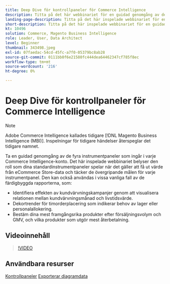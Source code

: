 ```yaml
---
title: Deep Dive för kontrollpaneler för Commerce Intelligence
description: Titta på det här webbinariet för en guidad genomgång av de fyra instrumentpaneler som ingår i konfigurationen för alla Commerce Intelligence-konton.
landing-page-description: Titta på det här inspelade webbinariet för en guidad genomgång av de fyra instrumentpaneler som ingår i konfigurationen för alla Commerce Intelligence-konton.
short-description: Titta på det här inspelade webbinariet för en guidad genomgång av de fyra instrumentpaneler som ingår i konfigurationen för alla Commerce Intelligence-konton.
kt: 10496
solution: Commerce, Magento Business Intelligence
role: Leader, User, Data Architect
level: Beginner
thumbnail: 343498.jpeg
exl-id: 07faedac-54cd-45fc-a7f0-05379bc8ab28
source-git-commit: 0111bb0f6e21580fc444dea64462347cf785f8ec
workflow-type: tm+mt
source-wordcount: '216'
ht-degree: 0%

---
```


# Deep Dive för kontrollpaneler för Commerce Intelligence

>[!NOTE]
>
>Adobe Commerce Intelligence kallades tidigare [!DNL Magento Business Intelligence (MBI)]. Inspelningar för tidigare händelser återspeglar det tidigare namnet.

Ta en guidad genomgång av de fyra instrumentpaneler som ingår i varje Commerce Intelligence-konto. Det här inspelade webbinariet belyser den roll som dina standardinstrumentpaneler spelar när det gäller att få ut värde från eCommerce Store-data och täcker de övergripande målen för varje instrumentpanel. Den kan också användas i vissa vanliga fall av de färdigbyggda rapporterna, som:

- Identifiera effekten av kundvärvningskampanjer genom att visualisera relationen mellan kundvärvningsmånad och livstidsvärde.
- Dekortrender för timorderplacering som indikerar behov av lager eller personalallokering.
- Bestäm dina mest framgångsrika produkter efter försäljningsvolym och GMV, och vilka produkter som utgör mest återbetalning.

## Videoinnehåll

>[!VIDEO](https://video.tv.adobe.com/v/343498?quality=12&learn=on)

## Användbara resurser

[Kontrollpaneler](https://experienceleague.adobe.com/docs/commerce-business-intelligence/mbi/build/dashboards/ess-dashboards.html)
[Exporterar diagramdata](https://experienceleague.adobe.com/docs/commerce-business-intelligence/mbi/build/share/exp-chart-dash.html)
